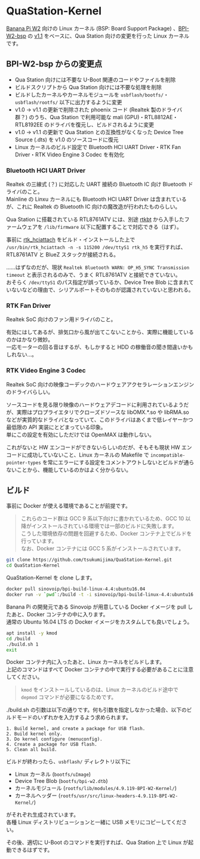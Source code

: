 
# QuaStation-Kernel

[Banana Pi W2](https://wiki.banana-pi.org/Banana_Pi_BPI-W2) 向けの Linux カーネル (BSP: Board Support Package) 、[BPI-W2-bsp](https://github.com/BPI-SINOVOIP/BPI-W2-bsp) の [v1.1](https://github.com/BPI-SINOVOIP/BPI-W2-bsp/releases/tag/w2-4.9-v1.1) をベースに、Qua Station 向けの変更を行った Linux カーネルです。

## BPI-W2-bsp からの変更点

- Qua Station 向けには不要な U-Boot 関連のコードやファイルを削除
- ビルドスクリプトから Qua Station 向けには不要な処理を削除
- ビルドしたカーネルやカーネルモジュールを `usbflash/bootfs/`・`usbflash/rootfs/` 以下に出力するように変更
- v1.0 → v1.1 の更新で削除された phoenix コード (Realtek 製のドライバ群？) のうち、Qua Station で利用可能な mali (GPU)・RTL8812AE・RTL8192EE のドライバを復元し、ビルドされるように変更
- v1.0 → v1.1 の更新で Qua Station との互換性がなくなった Device Tree Source (.dts) を v1.0 のソースコードに復元
- Linux カーネルのビルド設定で Bluetooth HCI UART Driver・RTK Fan Driver・RTK Video Engine 3 Codec を有効化

### Bluetooth HCI UART Driver

Realtek の三線式 (？) に対応した UART 接続の Bluetooth IC 向け Bluetooth ドライバのこと。  
Mainline の Linxu カーネルにも Bluetooth HCI UART Driver は含まれているが、これに Realtek の Bluetooth IC 向けの魔改造が行われたものらしい。

Qua Station に搭載されている RTL8761ATV には、別途 [rtkbt](https://github.com/radxa/rtkbt) から入手したファームウェアを `/lib/firmware` 以下に配置することで対応できる（はず）。

事前に [rtk_hciattach](https://github.com/radxa/rtkbt/tree/main/uart/rtk_hciattach) をビルド・インストールした上で `/usr/bin/rtk_hciattach -n -s 115200 /dev/ttyS1 rtk_h5` を実行すれば、RTL8761ATV と BlueZ スタックが接続される。

……はずなのだが、現状 `Realtek Bluetooth WARN: OP_H5_SYNC Transmission timeout` と表示されるのみで、うまく RTL8761ATV と接続できていない。  
おそらく `/dev/ttyS1` のパス指定が誤っているか、Device Tree Blob に含まれていないなどの理由で、シリアルポートそのものが認識されていないと思われる。

### RTK Fan Driver

Realtek SoC 向けのファン用ドライバのこと。

有効にはしてあるが、排気口から風が出てこないことから、実際に機能しているのかはかなり微妙。  
一応モーターの回る音はするが、もしかすると HDD の稼働音の聞き間違いかもしれない…。

### RTK Video Engine 3 Codec

Realtek SoC 向けの映像コーデックのハードウェアアクセラレーションエンジンのドライバらしい。

ソースコードを見る限り映像のハードウェアデコードに利用されているようだが、実際はプロプライエタリでクローズドソースな libOMX.*.so や libRMA.so などが実質的なドライバとなっていて、このドライバはあくまで低レイヤーかつ最低限の API 実装にとどまっている印象。  
単にこの設定を有効にしただけでは OpenMAX は動作しない。

これがないと HW エンコードができないらしいのだが、そもそも現状 HW エンコードに成功していないこと、Linux カーネルの Makefile で `incompatible-pointer-types` を常にエラーにする設定をコメントアウトしないとビルドが通らないことから、機能しているのかはよく分からない。

## ビルド

事前に Docker が使える環境であることが前提です。

> これらのコード群は GCC 9 系以下向けに書かれているため、GCC 10 以降がインストールされている環境では一部のビルドに失敗します。  
> こうした環境依存の問題を回避するため、Docker コンテナ上でビルドを行っています。  
> なお、Docker コンテナには GCC 5 系がインストールされています。

```bash
git clone https://github.com/tsukumijima/QuaStation-Kernel.git
cd QuaStation-Kernel
```

QuaStation-Kernel を clone します。

```bash
docker pull sinovoip/bpi-build-linux-4.4:ubuntu16.04
docker run -v `pwd`:/build -t -i sinovoip/bpi-build-linux-4.4:ubuntu16.04 /bin/bash
```

Banana Pi の開発元である Sinovoip が用意している Docker イメージを pull したあと、Docker コンテナの中に入ります。  
通常の Ubuntu 16.04 LTS の Docker イメージをカスタムしても良いでしょう。  

```bash
apt install -y kmod
cd /build
./build.sh 1
exit
```

Docker コンテナ内に入ったあと、Linux カーネルをビルドします。  
上記のコマンドはすべて Docker コンテナの中で実行する必要があることに注意してください。

> `kmod` をインストールしているのは、Linux カーネルのビルド途中で `depmod` コマンドが必要になるためです。

./build.sh の引数は以下の通りです。何も引数を指定しなかった場合、以下のビルドモードのいずれかを入力するよう求められます。

```
1. Build kernel, and create a package for USB flash.
2. Build kernel only.
3. Do kernel configure (menuconfig).
4. Create a package for USB flash.
5. Clean all build.
```

ビルドが終わったら、`usbflash/` ディレクトリ以下に

- Linux カーネル (`bootfs/uImage`)
- Device Tree Blob (`bootfs/bpi-w2.dtb`)
- カーネルモジュール (`rootfs/lib/modules/4.9.119-BPI-W2-Kernel/`)
- カーネルヘッダー (`rootfs/usr/src/linux-headers-4.9.119-BPI-W2-Kernel/`)

がそれぞれ生成されています。  
各種 Linux ディストリビューションと一緒に USB メモリにコピーしてください。

その後、適切に U-Boot のコマンドを実行すれば、Qua Station 上で Linux が起動できるはずです。
